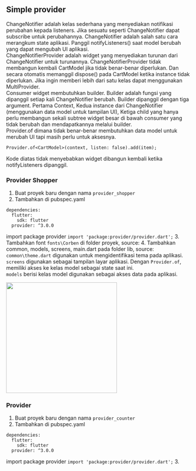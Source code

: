 ## Simple provider
ChangeNotifier adalah kelas sederhana yang menyediakan notifikasi perubahan kepada listeners. 
Jika sesuatu seperti ChangeNotifier dapat subscribe untuk perubahannya. 
ChangeNotifier adalah salah satu cara merangkum state aplikasi. 
Panggil notifyListeners() saat model berubah yang dapat mengubah UI aplikasi.\
ChangeNotifierProvider adalah widget yang menyediakan turunan dari ChangeNotifier untuk turunannya. 
ChangeNotifierProvider tidak membangun kembali CartModel jika tidak benar-benar diperlukan. 
Dan secara otomatis memanggil dispose() pada CartModel ketika instance tidak diperlukan. 
Jika ingin memberi lebih dari satu kelas dapat menggunakan MultiProvider.\
Consumer widget membutuhkan builder. Builder adalah fungsi yang dipanggil setiap kali ChangeNotifier berubah. 
Builder dipanggil dengan tiga argument. Pertama Context, Kedua instance dari ChangeNotifier (menggunakan data model untuk tampilan UI), 
Ketiga child yang hanya perlu membangun sekali subtree widget besar di bawah consumer yang tidak berubah dan mendapatkannya melalui builder.\
Provider.of dimana tidak benar-benar membutuhkan data model untuk merubah UI tapi masih perlu untuk aksesnya.
```
Provider.of<CartModel>(context, listen: false).add(item);
```
Kode diatas tidak menyebabkan widget dibangun kembali ketika notifyListeners dipanggil.

### Provider Shopper
1. Buat proyek baru dengan nama `provider_shopper`
2. Tambahkan di pubspec.yaml
```
dependencies:
  flutter:
    sdk: flutter
  provider: ^3.0.0
```
import package provider `import 'package:provider/provider.dart';`
3. Tambahkan font `fonts\Corben` di folder proyek, source: []()
4. Tambahkan common, models, screens, main.dart pada folder lib, source: []()
`common\theme.dart` digunakan untuk mengidentifikasi tema pada aplikasi.\
`screens` digunakan sebagai tampilan layar aplikasi. 
Dengan `Provider.of`, memiliki akses ke kelas model sebagai state saat ini.\
`models` berisi kelas model digunakan sebagai akses data pada aplikasi.

<img src="" width="300">

### Provider
1. Buat proyek baru dengan nama `provider_counter`
2. Tambahkan di pubspec.yaml
```
dependencies:
  flutter:
    sdk: flutter
  provider: ^3.0.0
```
import package provider `import 'package:provider/provider.dart';`
3. 